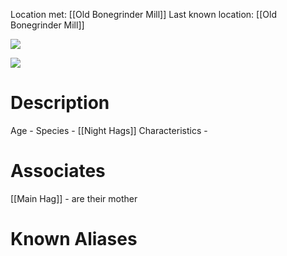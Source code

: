 Location met: [[Old Bonegrinder Mill]]
Last known location: [[Old Bonegrinder Mill]]

**![](https://lh7-rt.googleusercontent.com/docsz/AD_4nXfGkTyA-w_dl8ErDIKGzJRit8a5ZdG7inMiqoM56RDxx9jzgaHidZfM6DLAuWpaMr2ThBDFAUsyopEb__y6TggpXq8s3uinxj56m3egMmt_CNEvPiOmKk07QrLCT7hJKvVQi4Cv?key=IoCcj0XJpIESVmMlYOVTJQ)**

**![](https://lh7-rt.googleusercontent.com/docsz/AD_4nXepVeRQcTI3P6yka6rFCZgwlezKlrmLHGS0230m0r0laBrmRH-N-F3BBHTG7fsWwWd0diEzlEJ55c4--jWSH-MgpIutR49zQqKDN47ugN98syTSAPy74-lIyKuv_4Lsgexs9KxnRw?key=IoCcj0XJpIESVmMlYOVTJQ)**
# Description
Age - 
Species - [[Night Hags]]
Characteristics - 
# Associates
[[Main Hag]] - are their mother

# Known Aliases

